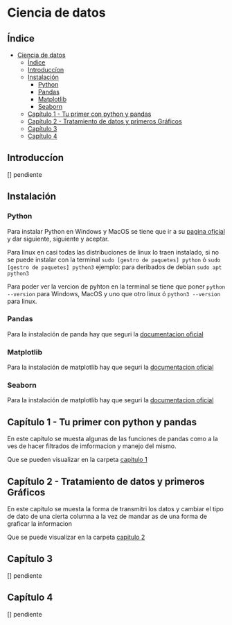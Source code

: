 # Ciencia de datos

## Índice

- [Ciencia de datos](#ciencia-de-datos)
  - [Índice](#índice)
  - [Introduccíon](#introduccíon)
  - [Instalación](#instalación)
    - [Python](#python)
    - [Pandas](#pandas)
    - [Matplotlib](#matplotlib)
    - [Seaborn](#seaborn)
  - [Capítulo 1 - Tu primer con python y pandas](#capítulo-1---tu-primer-con-python-y-pandas)
  - [Capítulo 2 - Tratamiento de datos y primeros Gráficos](#capítulo-2---tratamiento-de-datos-y-primeros-gráficos)
  - [Capítulo 3](#capítulo-3)
  - [Capítulo 4](#capítulo-4)

## Introduccíon

[] pendiente

## Instalación

### Python

Para instalar Python en Windows y MacOS se tiene que ir a su [pagina oficial](https://www.python.org/) y dar siguiente, siguiente y aceptar.

Para linux en casi todas las distribuciones de linux lo traen instalado, si no se puede instalar con la terminal `sudo [gestro de paquetes] python` ó `sudo [gestro de paquetes] python3` ejemplo: para deribados de debian `sudo apt python3`

Para poder ver la vercion de pyhton en la terminal se tiene que poner  `python --version` para Windows, MacOS y uno que otro linux ó `python3 --version` para linux.

### Pandas

Para la instalación de panda hay que seguri la [documentacion oficial](https://pandas.pydata.org/docs/getting_started/index.html)

### Matplotlib

Para la instalación de matplotlib hay que seguri la [documentacion oficial](https://matplotlib.org/stable/)

### Seaborn

Para la instalación de matplotlib hay que seguri la [documentacion oficial](https://seaborn.pydata.org/installing.html)

## Capítulo 1 - Tu primer con python y pandas

En este capítulo se muesta algunas de las funciones de pandas como a la ves de hacer filtrados de imformacion y manejo del mismo.

Que se pueden visualizar en la carpeta [capitulo 1](./capitulo_1/)

## Capítulo 2 - Tratamiento de datos y primeros Gráficos

En este capitulo se muesta la forma de transmitri los datos y cambiar el tipo de dato  de una cierta columna a la vez de mandar as de una forma de graficar la informacion 

Que se puede visualizar en la carpeta [capitulo 2](./capitulo_2/)

## Capítulo 3

[] pendiente

## Capítulo 4

[] pendiente